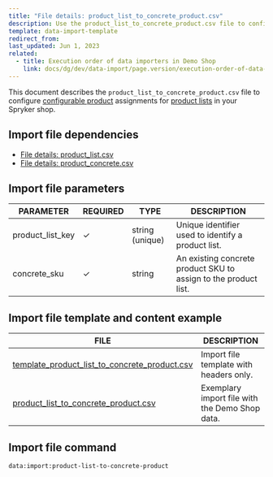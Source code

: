 ```yaml
---
title: "File details: product_list_to_concrete_product.csv"
description: Use the product_list_to_concrete_product.csv file to configure configurable product assignments for product lists in your Spryker shop.
template: data-import-template
redirect_from:
last_updated: Jun 1, 2023
related:
  - title: Execution order of data importers in Demo Shop
    link: docs/dg/dev/data-import/page.version/execution-order-of-data-importers.html
---
```


This document describes the `product_list_to_concrete_product.csv` file to configure [configurable product](/docs/pbc/all/product-information-management/{{page.version}}/base-shop/feature-overviews/configurable-product-feature-overview/configurable-product-feature-overview.html) assignments for [product lists](/docs/pbc/all/product-information-management/{{page.version}}/base-shop/feature-overviews/product-lists-feature-overview.html) in your Spryker shop.

## Import file dependencies

* [File details: product_list.csv](/docs/pbc/all/product-information-management/{{page.version}}/base-shop/import-and-export-data/file-details-product-list.csv.html)
* [File details: product_concrete.csv](/docs/pbc/all/product-information-management/{{page.version}}/base-shop/import-and-export-data/products-data-import/import-file-details-product-concrete.csv.html)

## Import file parameters

| PARAMETER | REQUIRED |  TYPE | DESCRIPTION |
| --- | --- | --- | --- |
| product_list_key | &check; | string (unique) | Unique identifier used to identify a product list. |
| concrete_sku | &check; | string | An existing concrete product SKU to assign to the product list. |

## Import file template and content example

| FILE | DESCRIPTION |
|---|---|
| [template_product_list_to_concrete_product.csv](https://spryker.s3.eu-central-1.amazonaws.com/docs/pbc/all/product-information-management/base-shop/import-and-export-data/file-details-product-list-to-concrete-product.csv.md/template_product_list_to_concrete_product.csv)| Import file template with headers only. |
| [product_list_to_concrete_product.csv](https://spryker.s3.eu-central-1.amazonaws.com/docs/pbc/all/product-information-management/base-shop/import-and-export-data/file-details-product-list-to-concrete-product.csv.md/product_list_to_concrete_product.csv) | Exemplary import file with the Demo Shop data. |

## Import file command

```bash
data:import:product-list-to-concrete-product
```
